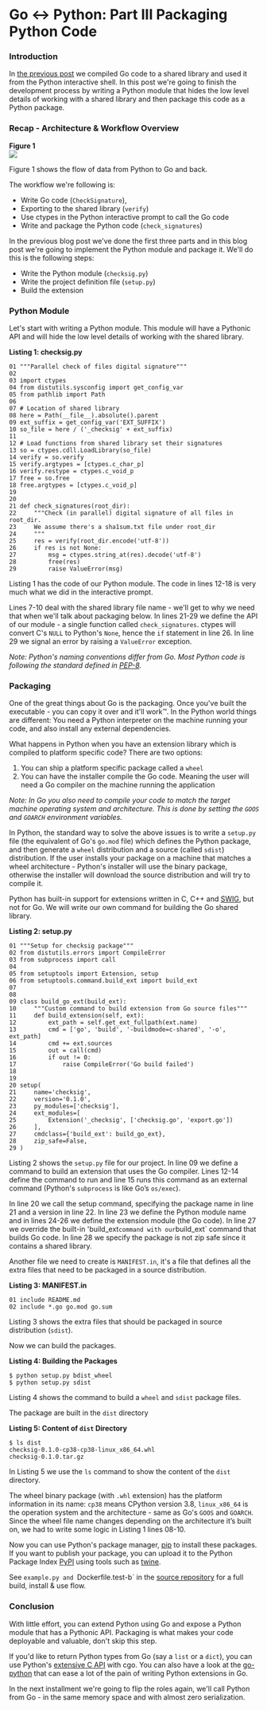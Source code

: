 # Go ↔ Python: Part III Packaging Python Code

### Introduction

In [the previous post](https://www.ardanlabs.com/blog/2020/07/extending-python-with-go.html) we compiled Go code to a shared library and used it from the Python interactive shell. In this post we're going to finish the development process by writing a Python module that hides the low level details of working with a shared library and then package this code as a Python package. 

### Recap - Architecture & Workflow Overview

**Figure  1**  
![](func-call.png)

Figure 1 shows the flow of data from Python to Go and back.

The workflow we're following is:

* Write Go code (`CheckSignature`), 
* Exporting to the shared library (`verify`)
* Use ctypes in the Python interactive prompt to call the Go code
* Write and package the Python code (`check_signatures`)

In the previous blog post we've done the first three parts and in this blog post we're going to implement the Python module and package it. We'll do this is the following steps:

* Write the Python module (`checksig.py`)
* Write the project definition file (`setup.py`)
* Build the extension

### Python Module

Let's start with writing a Python module. This module will have a Pythonic API and will hide the low level details of working with the shared library.

**Listing 1: checksig.py**
```
01 """Parallel check of files digital signature"""
02 
03 import ctypes
04 from distutils.sysconfig import get_config_var
05 from pathlib import Path
06 
07 # Location of shared library
08 here = Path(__file__).absolute().parent
09 ext_suffix = get_config_var('EXT_SUFFIX')
10 so_file = here / ('_checksig' + ext_suffix)
11 
12 # Load functions from shared library set their signatures
13 so = ctypes.cdll.LoadLibrary(so_file)
14 verify = so.verify
15 verify.argtypes = [ctypes.c_char_p]
16 verify.restype = ctypes.c_void_p
17 free = so.free
18 free.argtypes = [ctypes.c_void_p]
19 
20 
21 def check_signatures(root_dir):
22     """Check (in parallel) digital signature of all files in root_dir.
23     We assume there's a sha1sum.txt file under root_dir
24     """
25     res = verify(root_dir.encode('utf-8'))
26     if res is not None:
27         msg = ctypes.string_at(res).decode('utf-8')
28         free(res)
29         raise ValueError(msg)
```

Listing 1 has the code of our Python module. The code in lines 12-18 is very much what we did in the interactive prompt.

Lines 7-10 deal with the shared library file name - we'll get to why we need that when we'll talk about packaging below. In lines 21-29 we define the API of our module - a single function called `check_signatures`. ctypes will convert C's `NULL` to Python's `None`, hence the `if` statement in line 26. In line 29 we signal an error by raising a `ValueError` exception.

_Note: Python's naming conventions differ from Go. Most Python code is following the standard defined in [PEP-8](https://www.python.org/dev/peps/pep-0008/)._

### Packaging

One of the great things about Go is the packaging. Once you've built the executable - you can copy it over and it'll work™. In the Python world things are different: You need a Python interpreter on the machine running your code, and also install any external dependencies.

What happens in Python when you have an extension library which is compiled to platform specific code? There are two options:

1. You can ship a platform specific package called a `wheel`
2. You can have the installer compile the Go code. Meaning the user will need a Go compiler on the machine running the application

_Note: In Go you also need to compile your code to match the target machine operating system and architecture. This is done by setting the `GOOS` and `GOARCH` environment variables._

In Python, the standard way to solve the above issues is to write a `setup.py` file (the equivalent of Go's `go.mod` file) which defines the Python package, and then generate a `wheel` distribution and a source (called `sdist`) distribution. If the user installs your package on a machine that matches a wheel architecture - Python's installer will use the binary package, otherwise the installer will download the source distribution and will try to compile it.

Python has built-in support for extensions written in C, C++ and [SWIG](http://www.swig.org/), but not for Go. We will write our own command for building the Go shared library.

**Listing 2: setup.py**
```
01 """Setup for checksig package"""
02 from distutils.errors import CompileError
03 from subprocess import call
04 
05 from setuptools import Extension, setup
06 from setuptools.command.build_ext import build_ext
07 
08 
09 class build_go_ext(build_ext):
10     """Custom command to build extension from Go source files"""
11     def build_extension(self, ext):
12         ext_path = self.get_ext_fullpath(ext.name)
13         cmd = ['go', 'build', '-buildmode=c-shared', '-o', ext_path]
14         cmd += ext.sources
15         out = call(cmd)
16         if out != 0:
17             raise CompileError('Go build failed')
18 
19 
20 setup(
21     name='checksig',
22     version='0.1.0',
23     py_modules=['checksig'],
24     ext_modules=[
25         Extension('_checksig', ['checksig.go', 'export.go'])
26     ],
27     cmdclass={'build_ext': build_go_ext},
28     zip_safe=False,
29 )
```

Listing 2 shows the `setup.py` file for our project. In line 09 we define a command to build an extension that uses the Go compiler.  Lines 12-14 define the command to run and line 15 runs this command as an external command (Python's `subprocess` is like Go’s `os/exec`).

In line 20 we call the setup command, specifying the package name in line 21 and a version in line 22. In line 23 we define the Python module name and in lines 24-26 we define the extension module (the Go code). In line 27 we override the built-in 'build_ext` command with our `build_ext` command that builds Go code. In line 28 we specify the package is not zip safe since it contains a shared library.

Another file we need to create is `MANIFEST.in`, it's a file that defines all the extra files that need to be packaged in a source distribution. 

**Listing 3: MANIFEST.in**
```
01 include README.md
02 include *.go go.mod go.sum
```

Listing 3 shows the extra files that should be packaged in source distribution (`sdist`). 

Now we can build the packages.

**Listing 4: Building the Packages**
```
$ python setup.py bdist_wheel
$ python setup.py sdist
```

Listing 4 shows the command to build a `wheel` and `sdist` package files.

The package are built in the `dist` directory

**Listing 5: Content of `dist` Directory**
```
$ ls dist
checksig-0.1.0-cp38-cp38-linux_x86_64.whl
checksig-0.1.0.tar.gz
```

In Listing 5 we use the `ls` command to show the content of the `dist` directory.

The wheel binary package (with `.whl` extension) has the platform information in its name: `cp38` means CPython version 3.8, `linux_x86_64` is the operation system and the architecture - same as Go's `GOOS` and `GOARCH`. Since the wheel file name changes depending on the architecture it’s built on, we had to write some logic in Listing 1 lines 08-10.

Now you can use Python's package manager, [pip](https://packaging.python.org/tutorials/installing-packages/) to install these packages. If you want to publish your package, you can upload it to the Python Package Index [PyPI](https://pypi.org/) using tools such as [twine](https://github.com/pypa/twine).

See `example.py and `Dockerfile.test-b` in the [source repository](https://github.com/ardanlabs/python-go/tree/master/pyext) for a full build, install & use flow.

### Conclusion

With little effort, you can extend Python using Go and expose a Python module that has a Pythonic API. Packaging is what makes your code deployable and valuable, don't skip this step.

If you'd like to return Python types from Go (say a `list` or a `dict`), you can use Python's [extensive C API](https://docs.python.org/3/extending/index.html) with cgo. You can also have a look at the [go-python](https://github.com/sbinet/go-python) that can ease a lot of the pain of writing Python extensions in Go.

In the next installment we're going to flip the roles again, we'll call Python from Go - in the same memory space and with almost zero serialization.
